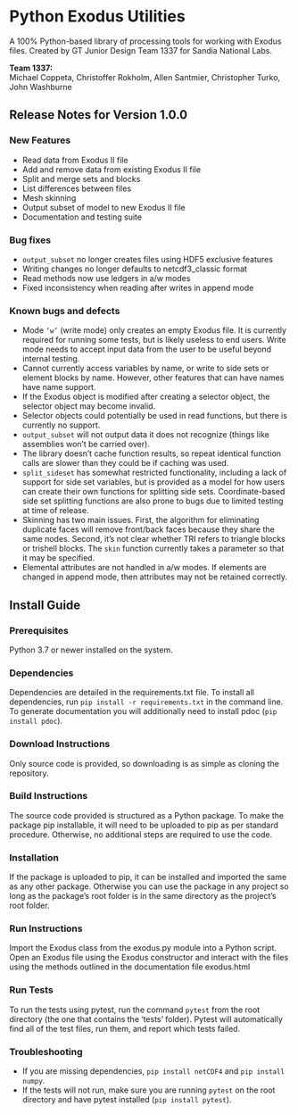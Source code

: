 # Python Exodus Utilities
A 100% Python-based library of processing tools for working with Exodus files.
Created by GT Junior Design Team 1337 for Sandia National Labs.

**Team 1337:**  
Michael Coppeta, Christoffer Rokholm, Allen Santmier, Christopher Turko, John Washburne

## Release Notes for Version 1.0.0

### New Features
- Read data from Exodus II file
- Add and remove data from existing Exodus II file
- Split and merge sets and blocks
- List differences between files
- Mesh skinning
- Output subset of model to new Exodus II file
- Documentation and testing suite


### Bug fixes
- `output_subset` no longer creates files using HDF5 exclusive features
- Writing changes no longer defaults to netcdf3_classic format
- Read methods now use ledgers in a/w modes
- Fixed inconsistency when reading after writes in append mode

### Known bugs and defects
- Mode `‘w’` (write mode) only creates an empty Exodus file. It is currently required for running some tests, but is likely useless to end users. Write mode needs to accept input data from the user to be useful beyond internal testing.
- Cannot currently access variables by name, or write to side sets or element blocks by name. However, other features that can have names have name support.
- If the Exodus object is modified after creating a selector object, the selector object may become invalid.
- Selector objects could potentially be used in read functions, but there is currently no support.
- `output_subset` will not output data it does not recognize (things like assemblies won’t be carried over).
- The library doesn’t cache function results, so repeat identical function calls are slower than they could be if caching was used.
- `split_sideset` has somewhat restricted functionality, including a lack of support for side set variables, but is provided as a model for how users can create their own functions for splitting side sets. Coordinate-based side set splitting functions are also prone to bugs due to limited testing at time of release.
- Skinning has two main issues. First, the algorithm for eliminating duplicate faces will remove front/back faces because they share the same nodes. Second, it’s not clear whether TRI refers to triangle blocks or trishell blocks. The `skin` function currently takes a parameter so that it may be specified.  
- Elemental attributes are not handled in a/w modes. If elements are changed in append mode, then attributes may not be retained correctly. 

## Install Guide

### Prerequisites
Python 3.7 or newer installed on the system.

### Dependencies
Dependencies are detailed in the requirements.txt file. To install all dependencies, run `pip install -r requirements.txt` in the command line. To generate documentation you will additionally need to install pdoc (`pip install pdoc`).

### Download Instructions
Only source code is provided, so downloading is as simple as cloning the repository.

### Build Instructions
The source code provided is structured as a Python package. To make the package pip installable, it will need to be uploaded to pip as per standard procedure. Otherwise, no additional steps are required to use the code.

### Installation
If the package is uploaded to pip, it can be installed and imported the same as any other package. Otherwise you can use the package in any project so long as the package’s root folder is in the same directory as the project’s root folder.

### Run Instructions
Import the Exodus class from the exodus.py module into a Python script. Open an Exodus file using the Exodus constructor and interact with the files using the methods outlined in the documentation file exodus.html

### Run Tests
To run the tests using pytest, run the command `pytest` from the root directory (the one that contains the ‘tests’ folder). Pytest will automatically find all of the test files, run them, and report which tests failed.

### Troubleshooting
- If you are missing dependencies, `pip install netCDF4` and `pip install numpy`.
- If the tests will not run, make sure you are running `pytest` on the root directory and have pytest installed (`pip install pytest`).

